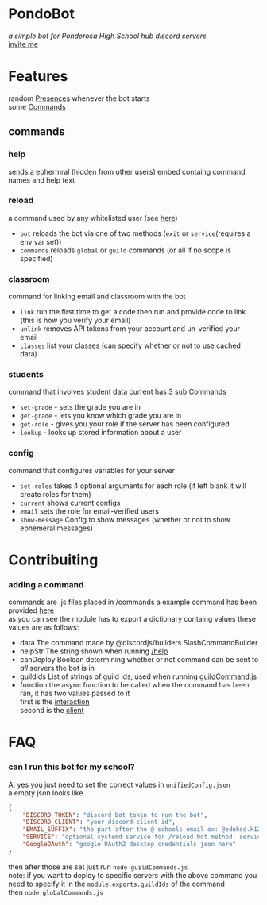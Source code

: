 # PondoBot
*a simple bot for Ponderosa High School hub discord servers*<br>
[invite me](https://discord.com/api/oauth2/authorize?client_id=893988257107410944&permissions=380574485568&scope=bot%20applications.commands)


# Features

random [Presences](/bot.js#L10-L16) whenever the bot starts<br>
some [Commands](#commands)

## commands

### help
sends a ephermral (hidden from other users) embed containg command names and help text

### reload
a command used by any whitelisted user (see [here](libs/util.js#L15))
* `bot` reloads the bot via one of two methods (`exit` or `service`(requires a env var set))<br>
* `commands` reloads `global` or `guild` commands (or all if no scope is specified)<br>

### classroom
command for linking email and classroom with the bot
* `link` run the first time to get a code then run and provide code to link (this is how you verify your email)<br>
* `unlink` removes API tokens from your account and un-verified your email<br>
* `classes` list your classes (can specify whether or not to use cached data)<br>

### students
command that involves student data current has 3 sub Commands<br>
* `set-grade` - sets the grade you are in <br>
* `get-grade` - lets you know which grade you are in <br>
* `get-role` - gives you your role if the server has been configured<br>
* `lookup` - looks up stored information about a user<br>

### config
command that configures variables for your server
* `set-roles` takes 4 optional arguments for each role (if left blank it will create roles for them)<br>
* `current`	 shows current configs<br>
* `email` sets the role for email-verified users <br>
* `show-message` Config to show messages (whether or not to show ephemeral messages)

# Contribuiting

### adding a command
commands are .js files placed in /commands a example command has been provided [here](/commands/example.js)<br>
as you can see the module has to export a dictionary containg values these values are as follows:
*	data
	The command made by @discordjs/builders.SlashCommandBuilder<br>
*	helpStr
	The string shown when running [/help](/commands/help.js)
*	canDeploy
	Boolean determining whether or not command can be sent to *all* servers the bot is in<br>
*	guildIds
	List of strings of guild ids, used when running [guildCommand.js](/guildCommand.js)<br>
*	function
	the async function to be called when the command has been ran, it has two values passed to it<br>
	first is the [interaction](https://discord.js.org/#/docs/main/stable/class/Interaction)<br>
	second is the [client](https://discord.js.org/#/docs/main/stable/class/Client)<br>

# FAQ
### can I run this bot for my school?
A: yes you just need to set the correct values in `unifiedConfig.json`<br>
a empty json looks like
```json
{
	"DISCORD_TOKEN": "discord bot token to run the bot",
	"DISCORD_CLIENT": "your discord client id",
	"EMAIL_SUFFIX": "the part after the @ schools email ex: @eduhsd.k12.ca.us",
	"SERVICE": "optional systemd service for /reload bot method: service",
	"GoogleOAuth": "google OAuth2 desktop credentials json here"
}
```
then after those are set just run
`node guildCommands.js`<br>
note: if you want to deploy to specific servers with the above command you need to specify it in the `module.exports.guildIds` of the command <br>
then
`node globalCommands.js`<br>
